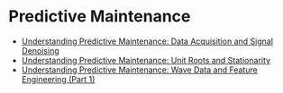 # Predictive Maintenance

- [Understanding Predictive Maintenance: Data Acquisition and Signal Denoising](https://towardsdatascience.com/understanding-predictive-maintenance-data-acquisition-and-signal-denoising-0309b1b103a7)
- [Understanding Predictive Maintenance: Unit Roots and Stationarity](https://towardsdatascience.com/understanding-predictive-maintenance-unit-roots-and-stationarity-f05322f7b6df)
- [Understanding Predictive Maintenance: Wave Data and Feature Engineering (Part 1)](https://towardsdatascience.com/understanding-predictive-maintenance-wave-data-feature-engineering-part-1-fd22b6a19323)
